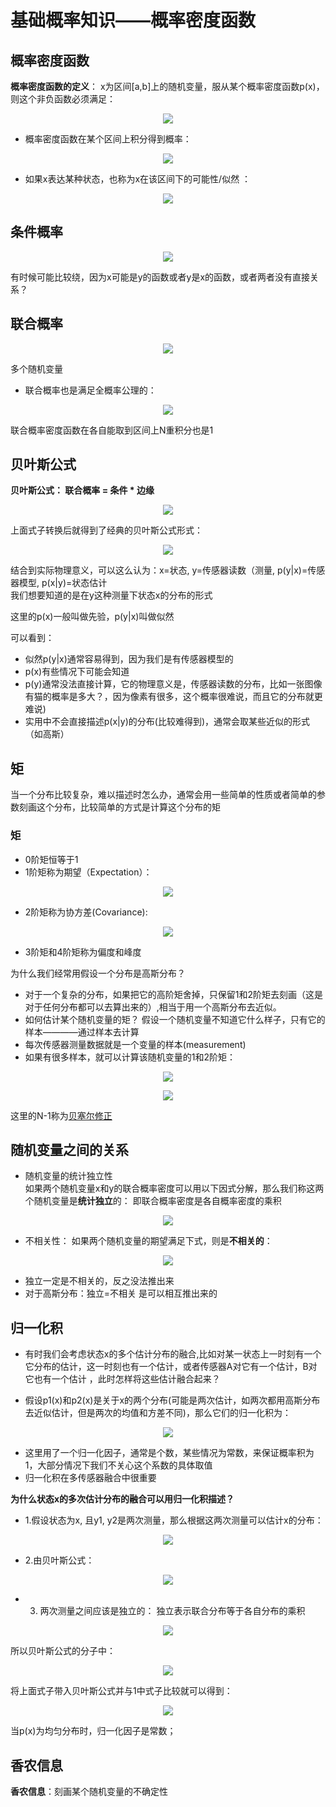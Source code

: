 # 基础概率知识——概率密度函数  


## 概率密度函数  

**概率密度函数的定义**： x为区间[a,b]上的随机变量，服从某个概率密度函数p(x)，则这个非负函数必须满足：    
<p align="center"><img src="https://user-images.githubusercontent.com/58176267/146008025-9b91c181-8f6c-4c38-8ec4-43e13454577c.png"></p>  

* 概率密度函数在某个区间上积分得到概率：  
<p align="center"><img src="https://user-images.githubusercontent.com/58176267/146008431-c9990980-53e9-40fe-88a6-e84559448a45.png"></p>  

* 如果x表达某种状态，也称为x在该区间下的可能性/似然 ：  
<p align="center"><img src="https://user-images.githubusercontent.com/58176267/146010739-a4577afb-2f8c-492e-b046-cf8101695436.png"></p>  

 
## 条件概率  
<p align="center"><img src="https://user-images.githubusercontent.com/58176267/146011860-c026abd0-0617-4024-a35b-4e19c4d5ad60.png"></p>   
 
有时候可能比较绕，因为x可能是y的函数或者y是x的函数，或者两者没有直接关系？
 
 
## 联合概率  
<p align="center"><img src="https://user-images.githubusercontent.com/58176267/146012241-808907c8-d459-41d3-a8fa-945189a4b634.png"></p>  
 
多个随机变量  
 
 * 联合概率也是满足全概率公理的：  
<p align="center"><img src="https://user-images.githubusercontent.com/58176267/146013133-f81071a7-7c70-43b6-8fe5-934cdeb063cd.png"></p> 
联合概率密度函数在各自能取到区间上N重积分也是1  



## 贝叶斯公式  

**贝叶斯公式： 联合概率 = 条件 * 边缘**  

<p align="center"><img src="https://user-images.githubusercontent.com/58176267/146014686-636c0ead-31bb-4109-9a28-8b1e203c5b19.png"></p>  
上面式子转换后就得到了经典的贝叶斯公式形式：  
<p align="center"><img src="https://user-images.githubusercontent.com/58176267/146014751-d7ec3dfd-e725-463d-a8d5-eedfc3592f77.png"></p>  

结合到实际物理意义，可以这么认为：x=状态, y=传感器读数（测量, p(y|x)=传感器模型, p(x|y)=状态估计  
我们想要知道的是在y这种测量下状态x的分布的形式  

这里的p(x)一般叫做先验，p(y|x)叫做似然  

可以看到：
* 似然p(y|x)通常容易得到，因为我们是有传感器模型的
* p(x)有些情况下可能会知道  
* p(y)通常没法直接计算，它的物理意义是，传感器读数的分布，比如一张图像有猫的概率是多大？，因为像素有很多，这个概率很难说，而且它的分布就更难说)  
* 实用中不会直接描述p(x|y)的分布(比较难得到)，通常会取某些近似的形式（如高斯）  


## 矩  

当一个分布比较复杂，难以描述时怎么办，通常会用一些简单的性质或者简单的参数刻画这个分布，比较简单的方式是计算这个分布的矩  

### 矩  
* 0阶矩恒等于1  
* 1阶矩称为期望（Expectation）：  
<p align="center"><img src="https://user-images.githubusercontent.com/58176267/146018168-d002aff0-db22-4457-bdf6-d23e3d57e975.png"></p>  

* 2阶矩称为协方差(Covariance):  

<p align="center"><img src="https://user-images.githubusercontent.com/58176267/146018796-5ba8010c-b05a-448b-8c3c-bafad484c849.png"></p>  

* 3阶矩和4阶矩称为偏度和峰度  

为什么我们经常用假设一个分布是高斯分布？  
* 对于一个复杂的分布，如果把它的高阶矩舍掉，只保留1和2阶矩去刻画（这是对于任何分布都可以去算出来的）,相当于用一个高斯分布去近似。  
* 如何估计某个随机变量的矩？ 假设一个随机变量不知道它什么样子，只有它的样本————通过样本去计算
* 每次传感器测量数据就是一个变量的样本(measurement)  
* 如果有很多样本，就可以计算该随机变量的1和2阶矩：  

<p align="center"><img src="https://user-images.githubusercontent.com/58176267/146020474-26c122a3-7079-467e-8efd-63f38212da8e.png"></p>  

<p align="center"><img src="https://user-images.githubusercontent.com/58176267/146020718-510ff1f6-6123-4273-a3ba-f1313930b598.png"></p>  

这里的N-1称为[贝塞尔修正]()  


## 随机变量之间的关系  

* 随机变量的统计独立性  
如果两个随机变量x和y的联合概率密度可以用以下因式分解，那么我们称这两个随机变量是**统计独立**的： 即联合概率密度是各自概率密度的乘积  

<p align="center"><img src="https://user-images.githubusercontent.com/58176267/146021626-ed69cbd3-740a-40f5-978d-c4a717cf30b1.png"></p>  

* 不相关性：
如果两个随机变量的期望满足下式，则是**不相关的**：  
<p align="center"><img src="https://user-images.githubusercontent.com/58176267/146022514-e650b509-e26e-4bf8-bbb7-e80f02b46e5c.png"></p>  

* 独立一定是不相关的，反之没法推出来  
* 对于高斯分布：独立=不相关 是可以相互推出来的  


## 归一化积  

* 有时我们会考虑状态x的多个估计分布的融合,比如对某一状态上一时刻有一个它分布的估计，这一时刻也有一个估计，或者传感器A对它有一个估计，B对它也有一个估计 ，此时怎样将这些估计融合起来？  

* 假设p1(x)和p2(x)是关于x的两个分布(可能是两次估计，如两次都用高斯分布去近似估计，但是两次的均值和方差不同)，那么它们的归一化积为：  

<p align="center"><img src="https://user-images.githubusercontent.com/58176267/146023830-872e2f1c-5fed-4508-b5e9-3351de287e7d.png"></p>  

* 这里用了一个归一化因子，通常是个数，某些情况为常数，来保证概率积为1，大部分情况下我们不关心这个系数的具体取值  
* 归一化积在多传感器融合中很重要  

**为什么状态x的多次估计分布的融合可以用归一化积描述？**  
* 1.假设状态为x, 且y1, y2是两次测量，那么根据这两次测量可以估计x的分布： 

<p align="center"><img src="https://user-images.githubusercontent.com/58176267/146024858-1e4fe9aa-e6ba-438a-b1eb-4208cdc5dce6.png"></p>

* 2.由贝叶斯公式：  

<p align="center"><img src="https://user-images.githubusercontent.com/58176267/146025187-ac1a6c86-f395-4423-bf79-940de9906819.png"></p>  

* 3. 两次测量之间应该是独立的：
独立表示联合分布等于各自分布的乘积  

<p align="center"><img src="https://user-images.githubusercontent.com/58176267/146021626-ed69cbd3-740a-40f5-978d-c4a717cf30b1.png"></p> 

所以贝叶斯公式的分子中：  

<p align="center"><img src="https://user-images.githubusercontent.com/58176267/146026682-103b8c24-e15a-40dc-8b25-8bae6a3e2430.png"></p>  

将上面式子带入贝叶斯公式并与1中式子比较就可以得到：  

<p align="center"><img src="https://user-images.githubusercontent.com/58176267/146027758-7d83a975-6222-4e22-bb7d-49084c7dbf8a.png"></p>  

当p(x)为均匀分布时，归一化因子是常数；   


## 香农信息  

**香农信息**：刻画某个随机变量的不确定性  


























 

 


 





